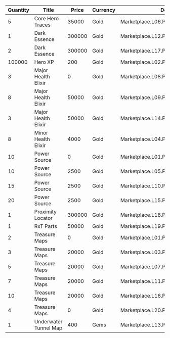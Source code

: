 | Quantity | Title | Price | Currency |  Dev Name |
| -------- | ----- | ----- | -------- |  -------- |
| 5 | Core Hero Traces | 35000 | Gold | Marketplace.L06.Page01.Token.04 |
| 1 | Dark Essence | 300000 | Gold | Marketplace.L12.Page01.Reagent.01 |
| 2 | Dark Essence | 300000 | Gold | Marketplace.L17.Page01.Shard.06 |
| 100000 | Hero XP | 200 | Gold | Marketplace.L02.Page01.XP.01 |
| 3 | Major Health Elixir | 0 | Gold | Marketplace.L08.Page01.Free.22 |
| 8 | Major Health Elixir | 50000 | Gold | Marketplace.L09.Page01.MajorElixir.02 |
| 3 | Major Health Elixir | 50000 | Gold | Marketplace.L14.Page01.ElixirAll.01 |
| 8 | Minor Health Elixir | 4000 | Gold | Marketplace.L04.Page01.MinorElixir.02 |
| 10 | Power Source | 0 | Gold | Marketplace.L01.Page01.Free.13 |
| 10 | Power Source | 2500 | Gold | Marketplace.L05.Page01.PowerSource.01 |
| 15 | Power Source | 2500 | Gold | Marketplace.L10.Page01.PowerSource.04 |
| 20 | Power Source | 2500 | Gold | Marketplace.L15.Page01.PowerSource.07 |
| 1 | Proximity Locator | 300000 | Gold | Marketplace.L18.Page01.Hero.01 |
| 1 | RxT Parts | 50000 | Gold | Marketplace.L19.Page01.Misc.16 |
| 2 | Treasure Maps | 0 | Gold | Marketplace.L01.Page1.VIP5.FreeBonus.02 |
| 3 | Treasure Maps | 20000 | Gold | Marketplace.L03.Page01.MapFragments.01 |
| 5 | Treasure Maps | 20000 | Gold | Marketplace.L07.Page01.MapFragments.04 |
| 7 | Treasure Maps | 20000 | Gold | Marketplace.L11.Page01.TreasureMap.01 |
| 10 | Treasure Maps | 20000 | Gold | Marketplace.L16.Page01.TreasureMap.04 |
| 4 | Treasure Maps | 0 | Gold | Marketplace.L20.Page01.Free.58 |
| 1 | Underwater Tunnel Map | 400 | Gems | Marketplace.L13.Page01.MapsMisc.13 |
